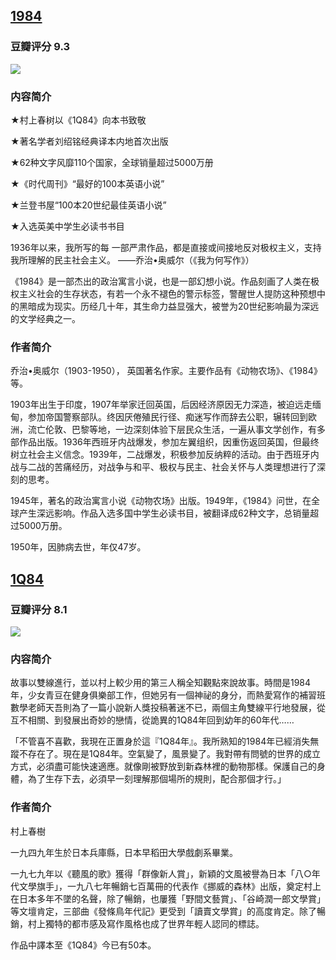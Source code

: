 

## [1984](https://github.com/seekincs/e-Books/blob/master/Kindle/1984(%E5%A5%97%E8%A3%85%E5%85%B12%E5%86%8C).mobi)
### 豆瓣评分 9.3

<img src = "https://github.com/seekincs/e-Books/blob/master/Kindle/asserts/1984.jpg"/>

### 内容简介

★村上春树以《1Q84》向本书致敬

★著名学者刘绍铭经典译本内地首次出版

★62种文字风靡110个国家，全球销量超过5000万册

★《时代周刊》“最好的100本英语小说”

★兰登书屋“100本20世纪最佳英语小说”

★入选英美中学生必读书书目

1936年以来，我所写的每 一部严肃作品，都是直接或间接地反对极权主义，支持我所理解的民主社会主义。 ——乔治•奥威尔（《我为何写作》）

《1984》是一部杰出的政治寓言小说，也是一部幻想小说。作品刻画了人类在极权主义社会的生存状态，有若一个永不褪色的警示标签，警醒世人提防这种预想中的黑暗成为现实。历经几十年，其生命力益显强大，被誉为20世纪影响最为深远的文学经典之一。

### 作者简介

乔治•奥威尔（1903-1950）， 英国著名作家。主要作品有《动物农场》、《1984》等。

1903年出生于印度，1907年举家迁回英国，后因经济原因无力深造，被迫远走缅甸，参加帝国警察部队。终因厌倦殖民行径、痴迷写作而辞去公职，辗转回到欧洲，流亡伦敦、巴黎等地，一边深刻体验下层民众生活，一遍从事文学创作，有多部作品出版。1936年西班牙内战爆发，参加左翼组织，因重伤返回英国，但最终树立社会主义信念。1939年，二战爆发，积极参加反纳粹的活动。由于西班牙内战与二战的苦痛经历，对战争与和平、极权与民主、社会关怀与人类理想进行了深刻的思考。

1945年，著名的政治寓言小说《动物农场》出版。1949年，《1984》问世，在全球产生深远影响。作品入选多国中学生必读书目，被翻译成62种文字，总销量超过5000万册。

1950年，因肺病去世，年仅47岁。


## [1Q84](https://github.com/seekincs/e-Books/blob/master/Kindle/1Q84(%E5%A5%97%E8%A3%85%E5%85%B13%E5%86%8C).azw3)

### 豆瓣评分 8.1

<img src = "https://github.com/seekincs/e-Books/blob/master/Kindle/asserts/1Q84.jpeg"/>

### 内容简介 
故事以雙線進行，並以村上較少用的第三人稱全知觀點來說故事。時間是1984年，少女青豆在健身俱樂部工作，但她另有一個神祕的身分，而熱愛寫作的補習班數學老師天吾則為了一篇小說新人獎投稿著迷不已，兩個主角雙線平行地發展，從互不相關、到發展出奇妙的戀情，從詭異的1Q84年回到幼年的60年代……

「不管喜不喜歡，我現在正置身於這『1Q84年』。我所熟知的1984年已經消失無蹤不存在了。現在是1Q84年。空氣變了，風景變了。我對帶有問號的世界的成立方式，必須盡可能快速適應。就像剛被野放到新森林裡的動物那樣。保護自己的身體，為了生存下去，必須早一刻理解那個場所的規則，配合那個才行。」

### 作者简介

村上春樹

一九四九年生於日本兵庫縣，日本早稻田大學戲劇系畢業。

一九七九年以《聽風的歌》獲得「群像新人賞」，新穎的文風被譽為日本「八○年代文學旗手」，一九八七年暢銷七百萬冊的代表作《挪威的森林》出版，奠定村上在日本多年不墜的名聲，除了暢銷，也屢獲「野間文藝賞」、「谷崎潤一郎文學賞」等文壇肯定，三部曲《發條鳥年代記》更受到「讀賣文學賞」的高度肯定。除了暢銷，村上獨特的都市感及寫作風格也成了世界年輕人認同的標誌。

作品中譯本至《1Q84》今已有50本。


